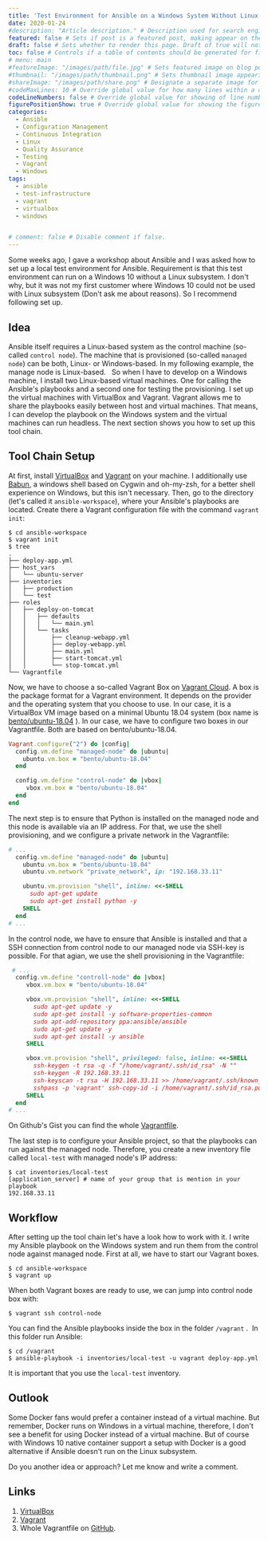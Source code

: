 ```yaml
---
title: 'Test Environment for Ansible on a Windows System Without Linux Subsystem Support'
date: 2020-01-24
#description: "Article description." # Description used for search engine.
featured: false # Sets if post is a featured post, making appear on the home page side bar.
draft: false # Sets whether to render this page. Draft of true will not be rendered.
toc: false # Controls if a table of contents should be generated for first-level links automatically.
# menu: main
#featureImage: "/images/path/file.jpg" # Sets featured image on blog post.
#thumbnail: "/images/path/thumbnail.png" # Sets thumbnail image appearing inside card on homepage.
#shareImage: "/images/path/share.png" # Designate a separate image for social media sharing.
#codeMaxLines: 10 # Override global value for how many lines within a code block before auto-collapsing.
codeLineNumbers: false # Override global value for showing of line numbers within code block.
figurePositionShow: true # Override global value for showing the figure label.
categories:
  - Ansible
  - Configuration Management
  - Continuous Integration
  - Linux
  - Quality Assurance
  - Testing
  - Vagrant
  - Windows
tags:
  - ansible
  - test-infrastructure
  - vagrant
  - virtualbox
  - windows


# comment: false # Disable comment if false.
---
```


Some weeks ago, I gave a workshop about Ansible and I was asked how to set up a local test environment for Ansible. Requirement is that this test environment can run on a Windows 10 without a Linux subsystem. I don't why, but it was not my first customer where Windows 10 could not be used with Linux subsystem (Don't ask me about reasons). So I recommend following set up.

Idea
----

Ansible itself requires a Linux-based system as the control machine (so-called `control node`). The machine that is provisioned (so-called `managed node`) can be both, Linux- or Windows-based. In my following example, the manage node is Linux-based.   So when I have to develop on a Windows machine, I install two Linux-based virtual machines. One for calling the Ansible's playbooks and a second one for testing the provisioning. I set up the virtual machines with VirtualBox and Vagrant. Vagrant allows me to share the playbooks easily between host and virtual machines. That means, I can develop the playbook on the Windows system and the virtual machines can run headless. The next section shows you how to set up this tool chain.

Tool Chain Setup
----------------

At first, install [VirtualBox](https://www.virtualbox.org/) and [Vagrant](https://www.vagrantup.com/) on your machine. I additionally use [Babun](http://babun.github.io/), a windows shell based on Cygwin and oh-my-zsh, for a better shell experience on Windows, but this isn't necessary. Then, go to the directory (let's called it `ansible-workspace`), where your Ansible's playbooks are located. Create there a Vagrant configuration file with the command `vagrant init`:

```shell
$ cd ansible-workspace
$ vagrant init
$ tree  
.
├── deploy-app.yml
├── host_vars
│   └── ubuntu-server
├── inventories
│   ├── production
│   └── test
├── roles
│   ├── deploy-on-tomcat
│   │   ├── defaults
│   │   │   └── main.yml
│   │   └── tasks
│   │       ├── cleanup-webapp.yml
│   │       ├── deploy-webapp.yml
│   │       ├── main.yml
│   │       ├── start-tomcat.yml
│   │       └── stop-tomcat.yml
└── Vagrantfile
```

Now, we have to choose a so-called Vagrant Box on [Vagrant Cloud](https://app.vagrantup.com/boxes/search). A box is the package format for a Vagrant environment. It depends on the provider and the operating system that you choose to use. In our case, it is a VirtualBox VM image based on a minimal Ubuntu 18.04 system (box name is [bento/ubuntu-18.04](https://app.vagrantup.com/bento/boxes/ubuntu-18.04) ). In our case, we have to configure two boxes in our Vagrantfile. Both are based on bento/ubuntu-18.04.

```ruby
Vagrant.configure("2") do |config|  
  config.vm.define "managed-node" do |ubuntu|
    ubuntu.vm.box = "bento/ubuntu-18.04"
  end

  config.vm.define "control-node" do |vbox|
     vbox.vm.box = "bento/ubuntu-18.04"
  end
end
```

The next step is to ensure that Python is installed on the managed node and this node is available via an IP address. For that, we use the shell provisioning, and we configure a private network in the Vagrantfile:

```ruby
# ...  
  config.vm.define "managed-node" do |ubuntu|
    ubuntu.vm.box = "bento/ubuntu-18.04"
    ubuntu.vm.network "private_network", ip: "192.168.33.11"

    ubuntu.vm.provision "shell", inline: <<-SHELL
      sudo apt-get update
      sudo apt-get install python -y
    SHELL
  end
# ...
```

In the control node, we have to ensure that Ansible is installed and that a SSH connection from control node to our managed node via SSH-key is possible. For that agian, we use the shell provisioning in the Vagrantfile:

```ruby
 # ...
  config.vm.define "controll-node" do |vbox|
     vbox.vm.box = "bento/ubuntu-18.04"

     vbox.vm.provision "shell", inline: <<-SHELL
       sudo apt-get update -y
       sudo apt-get install -y software-properties-common
       sudo apt-add-repository ppa:ansible/ansible
       sudo apt-get update -y
       sudo apt-get install -y ansible
     SHELL

     vbox.vm.provision "shell", privileged: false, inline: <<-SHELL
       ssh-keygen -t rsa -q -f "/home/vagrant/.ssh/id_rsa" -N ""
       ssh-keygen -R 192.168.33.11
       ssh-keyscan -t rsa -H 192.168.33.11 >> /home/vagrant/.ssh/known_hosts
       sshpass -p 'vagrant' ssh-copy-id -i /home/vagrant/.ssh/id_rsa.pub vagrant@192.168.33.11
     SHELL
  end
# ...
```

On Github's Gist you can find the whole [Vagrantfile](https://gist.github.com/sparsick/ee5aa272b046e0ea77dd41ef08134893).

The last step is to configure your Ansible project, so that the playbooks can run against the managed node. Therefore, you create a new inventory file called `local-test` with managed node's IP address:

```shell
$ cat inventories/local-test
[application_server] # name of your group that is mention in your playbook
192.168.33.11
```

Workflow
--------

After setting up the tool chain let's have a look how to work with it. I write my Ansible playbook on the Windows system and run them from the control node against managed node. First at all, we have to start our Vagrant boxes.

```shell
$ cd ansible-workspace
$ vagrant up
```

When both Vagrant boxes are ready to use, we can jump into control node box with:

```shell
$ vagrant ssh control-node
```

You can find the Ansible playbooks inside the box in the folder `/vagrant` .  In this folder run Ansible:

```
$ cd /vagrant
$ ansible-playbook -i inventories/local-test -u vagrant deploy-app.yml
```

It is important that you use the `local-test` inventory.

Outlook
-------

Some Docker fans would prefer a container instead of a virtual machine. But remember, Docker runs on Windows in a virtual machine, therefore, I don't see a benefit for using Docker instead of a virtual machine. But of course with Windows 10 native container support a setup with Docker is a good alternative if Ansible doesn't run on the Linux subsystem.

Do you another idea or approach? Let me know and write a comment.

Links
-----

1.  [VirtualBox](https://www.virtualbox.org/)
2.  [Vagrant](https://www.vagrantup.com/)
3.  Whole Vagrantfile on [GitHub](https://gist.github.com/sparsick/b36b81c291c556ebdcc94f224136abc8).

